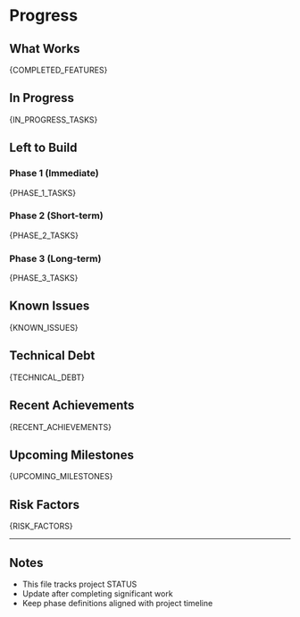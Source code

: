 # Progress

## What Works
{COMPLETED_FEATURES}

## In Progress
{IN_PROGRESS_TASKS}

## Left to Build

### Phase 1 (Immediate)
{PHASE_1_TASKS}

### Phase 2 (Short-term)
{PHASE_2_TASKS}

### Phase 3 (Long-term)
{PHASE_3_TASKS}

## Known Issues
{KNOWN_ISSUES}

## Technical Debt
{TECHNICAL_DEBT}

## Recent Achievements
{RECENT_ACHIEVEMENTS}

## Upcoming Milestones
{UPCOMING_MILESTONES}

## Risk Factors
{RISK_FACTORS}

---

## Notes
- This file tracks project STATUS
- Update after completing significant work
- Keep phase definitions aligned with project timeline

